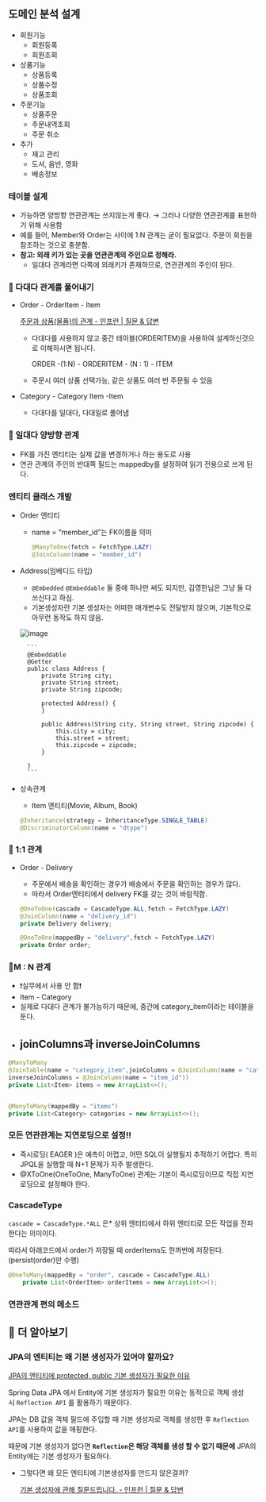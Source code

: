 ## 도메인 분석 설계

- 회원기능
    - 회원등록
    - 회원조회
- 상품기능
    - 상품등록
    - 상품수정
    - 상품조회
- 주문기능
    - 상품주문
    - 주문내역조회
    - 주문 취소
- 추가
    - 재고 관리
    - 도서, 음반, 영화
    - 배송정보


### 테이블 설계

- 가능하면 양방향 연관관계는 쓰지않는게 좋다. → 그러나 다양한 연관관계를 표현하기 위해 사용함
- 예를 들어, Member와 Order는 사이에 1:N 관계는 굳이 필요없다. 주문이 회원을 참조하는 것으로 충분함.
- **참고: 외래 키가 있는 곳을 연관관계의 주인으로 정해라.**
    - 일대다 관계라면 다쪽에 외래키가 존재하므로, 연관관계의 주인이 된다.

### 🤔 다대다 관계를 풀어내기

- Order - OrderItem - Item
    
    [주문과 상품(물품)의 관계 - 인프런 | 질문 & 답변](https://www.inflearn.com/questions/653311/주문과-상품-물품-의-관계)
    
    - 다대다를 사용하지 않고 중간 테이블(ORDERITEM)을 사용하여 설계하신것으로 이해하시면 됩니다.
        
        ORDER -(1:N) - ORDERITEM - (N : 1) - ITEM
        
    - 주문시 여러 상품 선택가능, 같은 상품도 여러 번 주문될 수 있음
- Category - Category Item -Item
    - 다대다를 일대다, 다대일로 풀어냄

### 🤔 일대다 양방향 관계

- FK를 가진 엔티티는 실제 값을 변경하거나 하는 용도로 사용
- 연관 관계의 주인의 반대쪽 필드는 mappedby를 설정하여 읽기 전용으로 쓰게 된다.

### 엔티티 클래스 개발

- Order 엔티티
    - name = “member_id”는 FK이름을 의미
        
        ```java
        @ManyToOne(fetch = FetchType.LAZY)
        @JoinColumn(name = "member_id")
        ```
        

- Address(임베디드 타입)
    - `@Embedded` `@Embeddable`  둘 중에 하나만 써도 되지만, 김영한님은 그냥 둘 다 쓰신다고 하심.
    - 기본생성자란 기본 생성자는 어떠한 매개변수도 전달받지 않으며, 기본적으로 아무런 동작도 하지 않음.
        
    ![image](https://github.com/user-attachments/assets/052283db-93a2-48f0-add8-22d746490565)
        
        ```
        @Embeddable
        @Getter
        public class Address {
            private String city;
            private String street;
            private String zipcode;
        
            protected Address() {
            }
        
            public Address(String city, String street, String zipcode) {
                this.city = city;
                this.street = street;
                this.zipcode = zipcode;
            }
        
        }
        ```
        

- 상속관계
    - Item 엔티티(Movie, Album, Book)
    
    ```java
    @Inheritance(strategy = InheritanceType.SINGLE_TABLE)
    @DiscriminatorColumn(name = "dtype")
    ```
    

### 🤔 1:1 관계

- Order -  Delivery
    - 주문에서 배송을 확인하는 경우가 배송에서 주문을 확인하는 경우가 많다.
    - 따라서 Order엔티티에서 delivery FK를 갖는 것이 바람직함.
    
    ```java
    @OneToOne(cascade = CascadeType.ALL,fetch = FetchType.LAZY)
    @JoinColumn(name = "delivery_id")
    private Delivery delivery;
    ```
    
    ```java
    @OneToOne(mappedBy = "delivery",fetch = FetchType.LAZY)
    private Order order;
    
    ```
    

### 🤔M : N 관계

- ❗️실무에서 사용 안 함❗️
- Item - Category
- 실제로 다대다 관계가 불가능하기 때문에, 중간에 category_item이라는 테이블을 둔다.
- joinColumns과 inverseJoinColumns
    - 

```java
@ManyToMany
@JoinTable(name = "category_item",joinColumns = @JoinColumn(name = "category_id"),
inverseJoinColumns = @JoinColumn(name = "item_id"))
private List<Item> items = new ArrayList<>();
```

```java

@ManyToMany(mappedBy = "items")
private List<Category> categories = new ArrayList<>();

```

### 모든 연관관계는 지연로딩으로 설정!!

- 즉시로딩( EAGER )은 예측이 어렵고, 어떤 SQL이 실행될지 추적하기 어렵다. 특히 JPQL을 실행할 때 N+1
문제가 자주 발생한다.
- @XToOne(OneToOne, ManyToOne) 관계는 기본이 즉시로딩이므로 직접 지연로딩으로 설정해야 한다.

### CascadeType

`cascade = CascadeType.*ALL` 은*  상위 엔터티에서 하위 엔터티로 모든 작업을 전파한다는 의미이다.

따라서 아래코드에서 order가 저장될 때 orderItems도 한꺼번에 저장된다.(persist(order)만 수행)

```java
@OneToMany(mappedBy = "order", cascade = CascadeType.ALL)
    private List<OrderItem> orderItems = new ArrayList<>();
```

### **연관관계 편의 메소드**

## 🧐 더 알아보기

### **JPA의 엔티티는 왜 기본 생성자가 있어야 할까요?**

[JPA의 엔티티에 protected, public 기본 생성자가 필요한 이유](https://velog.io/@ohzzi/JPA의-엔티티에-protected-public-기본-생성자가-필요한-이유)

Spring Data JPA 에서 Entity에 기본 생성자가 필요한 이유는 동적으로 객체 생성 시 `Reflection API`
를 활용하기 때문이다.

JPA는 DB 값을 객체 필드에 주입할 때 기본 생성자로 객체를 생성한 후 `Reflection API`를 사용하여 값을 매핑한다.

때문에 기본 생성자가 없다면 **`Reflection`은 해당 객체를 생성 할 수 없기 때문에** JPA의 Entity에는 기본 생성자가 필요하다.

- 그렇다면 왜 모든 엔티티에 기본생성자를 만드지 않은걸까?
    
    [기본 생성자에 관해 질문드립니다. - 인프런 | 질문 & 답변](https://www.inflearn.com/questions/105043/기본-생성자에-관해-질문드립니다)
